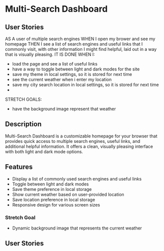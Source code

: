 # Multi-Search Dashboard
## User Stories
AS A user of multiple search engines
WHEN I open my brower and see my homepage
THEN I see a list of search engines and useful links that I commonly visit, with other
information I might find helpful, laid out in a way that is visually pleasing.
IT IS DONE WHEN I:
- load the page and see a list of useful links
- have a way to toggle between light and dark modes for the site
- save my theme in local settings, so it is stored for next time
- see the current weather when i enter my location
- save my city search location in local settings, so it is stored for next time
-
STRETCH GOALS:
- have the background image represent that weather
## Description
Multi-Search Dashboard is a customizable homepage for your browser that provides quick access to multiple search engines, useful links, and additional helpful information. It offers a clean, visually pleasing interface with both light and dark mode options.
## Features
- Display a list of commonly used search engines and useful links
- Toggle between light and dark modes
- Save theme preference in local storage
- Show current weather based on user-provided location
- Save location preference in local storage
- Responsive design for various screen sizes
### Stretch Goal
- Dynamic background image that represents the current weather
## User Stories


